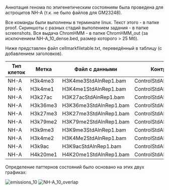 Аннотация генома по эпигенетическим состояниям была проведена для астроцитов NH-A (т.к. не было файлов для GM23248).

Все команды были выполнены в терминале linux. Текст этого - в папке proof. Скриншоты с разных стадий выполением задания - в папке screenshots. Вся выдача ChromHMM - в папке ChromHMM_out (за исключением NH-A_10_dense.bed, размер которого > 25 Мб).

Ниже представлен файл cellmarkfiletable.txt, переведённый в таблицу (с добавлением заголовков).

|Тип клеток|Метка|Файл с данными|Контроль| 
|---|---|---|---| 
|NH-A|H3k4me3|H3K4me3StdAlnRep1.bam|ControlStdAlnRep1.bam|
|NH-A|H3k4me1|H3K4me1StdAlnRep1.bam|ControlStdAlnRep1.bam|
|NH-A|H3k27ac|H3K27acStdAlnRep1.bam|ControlStdAlnRep1.bam|
|NH-A|H3k36me3|H3K36me3StdAlnRep1.bam|ControlStdAlnRep1.bam|
|NH-A|H3k27me3|H3K27me3StdAlnRep1.bam|ControlStdAlnRep1.bam|
|NH-A|H3k79me2|H3K79me2StdAlnRep1.bam|ControlStdAlnRep1.bam|
|NH-A|H3k9me3|H3K9me3StdAlnRep1.bam|ControlStdAlnRep1.bam|
|NH-A|H3k4me2|H3K4Me2StdAlnRep1.bam|ControlStdAlnRep1.bam|
|NH-A|H3k9ac|H3K9acStdAlnRep1.bam|ControlStdAlnRep1.bam|
|NH-A|H4k20me1|H4K20me1StdAlnRep1.bam|ControlStdAlnRep1.bam|

Определение паттернов состояний было основано на этих двух графиках:

![emissions_10](https://user-images.githubusercontent.com/60808642/161118736-35671ce5-560e-439a-b603-3a98419fbecc.png)
![NH-A_10_overlap](https://user-images.githubusercontent.com/60808642/161118743-e85be7c5-8053-42ee-a79f-d21066e7840d.png)

